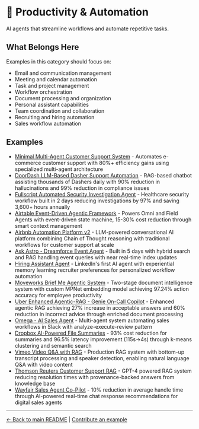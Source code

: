# 📧 Productivity & Automation

AI agents that streamline workflows and automate repetitive tasks.

## What Belongs Here

Examples in this category should focus on:
- Email and communication management
- Meeting and calendar automation
- Task and project management
- Workflow orchestration
- Document processing and organization
- Personal assistant capabilities
- Team coordination and collaboration
- Recruiting and hiring automation
- Sales workflow automation

## Examples

- [Minimal Multi-Agent Customer Support System](minimal-multi-agent-customer-support.md) - Automates e-commerce customer support with 80%+ efficiency gains using specialized multi-agent architecture
- [DoorDash LLM-Based Dasher Support Automation](doordash-llm-dasher-support-chatbot.md) - RAG-based chatbot assisting thousands of Dashers daily with 90% reduction in hallucinations and 99% reduction in compliance issues
- [Fullscript Automated Security Investigation Agent](fullscript-security-investigation-agent.md) - Healthcare security workflow built in 2 days reducing investigations by 97% and saving 3,600+ hours annually
- [Airtable Event-Driven Agentic Framework](airtable-agentic-framework.md) - Powers Omni and Field Agents with event-driven state machine, 15-30% cost reduction through smart context management
- [Airbnb Automation Platform v2](airbnb-automation-platform-v2.md) - LLM-powered conversational AI platform combining Chain of Thought reasoning with traditional workflows for customer support at scale
- [Ask Astro - Dreamforce Event Agent](salesforce-dreamforce-event-agent.md) - Built in 5 days with hybrid search and RAG handling event queries with near real-time index updates
- [Hiring Assistant Agent](linkedin-hiring-assistant-agent.md) - LinkedIn's first AI agent with experiential memory learning recruiter preferences for personalized workflow automation
- [Moveworks Brief Me Agentic System](moveworks-brief-me-agent.md) - Two-stage document intelligence system with custom MPNet embedding model achieving 97.24% action accuracy for employee productivity
- [Uber Enhanced Agentic-RAG - Genie On-Call Copilot](uber-enhanced-agentic-rag.md) - Enhanced agentic RAG achieving 27% increase in acceptable answers and 60% reduction in incorrect advice through enriched document processing
- [Omega - AI Sales Agent](netguru-omega-sales-agent.md) - Multi-agent system automating sales workflows in Slack with analyze-execute-review pattern
- [Dropbox AI-Powered File Summaries](dropbox-ai-file-summaries.md) - 93% cost reduction for summaries and 96.5% latency improvement (115s→4s) through k-means clustering and semantic search
- [Vimeo Video Q&A with RAG](vimeo-video-qa-rag.md) - Production RAG system with bottom-up transcript processing and speaker detection, enabling natural language Q&A with video content
- [Thomson Reuters Customer Support RAG](thomson-reuters-customer-support-rag.md) - GPT-4 powered RAG system reducing resolution times with provenance-backed answers from knowledge base
- [Wayfair Sales Agent Co-Pilot](wayfair-sales-agent-copilot.md) - 10% reduction in average handle time through AI-powered real-time chat response recommendations for digital sales agents

---

[← Back to main README](../../README.md) | [Contribute an example](../../CONTRIBUTING.md)
